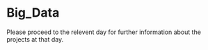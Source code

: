 # Big_Data
Please proceed to the relevent day for further information about the projects at that day.
